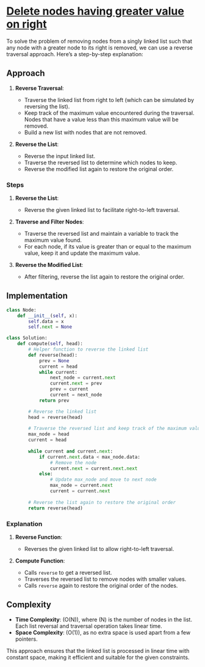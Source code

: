 # [Delete nodes having greater value on right](https://www.geeksforgeeks.org/problems/delete-nodes-having-greater-value-on-right/1)

To solve the problem of removing nodes from a singly linked list such that any node with a greater node to its right is removed, we can use a reverse traversal approach. Here’s a step-by-step explanation:

## Approach

1. **Reverse Traversal**:
   - Traverse the linked list from right to left (which can be simulated by reversing the list).
   - Keep track of the maximum value encountered during the traversal. Nodes that have a value less than this maximum value will be removed.
   - Build a new list with nodes that are not removed.

2. **Reverse the List**:
   - Reverse the input linked list.
   - Traverse the reversed list to determine which nodes to keep.
   - Reverse the modified list again to restore the original order.

### Steps

1. **Reverse the List**:
   - Reverse the given linked list to facilitate right-to-left traversal.

2. **Traverse and Filter Nodes**:
   - Traverse the reversed list and maintain a variable to track the maximum value found.
   - For each node, if its value is greater than or equal to the maximum value, keep it and update the maximum value.

3. **Reverse the Modified List**:
   - After filtering, reverse the list again to restore the original order.

## Implementation

```python
class Node:
    def __init__(self, x):
        self.data = x
        self.next = None

class Solution:
    def compute(self, head):
        # Helper function to reverse the linked list
        def reverse(head):
            prev = None
            current = head
            while current:
                next_node = current.next
                current.next = prev
                prev = current
                current = next_node
            return prev

        # Reverse the linked list
        head = reverse(head)
        
        # Traverse the reversed list and keep track of the maximum value
        max_node = head
        current = head
        
        while current and current.next:
            if current.next.data < max_node.data:
                # Remove the node
                current.next = current.next.next
            else:
                # Update max_node and move to next node
                max_node = current.next
                current = current.next
        
        # Reverse the list again to restore the original order
        return reverse(head)
```

### Explanation

1. **Reverse Function**:
   - Reverses the given linked list to allow right-to-left traversal.

2. **Compute Function**:
   - Calls `reverse` to get a reversed list.
   - Traverses the reversed list to remove nodes with smaller values.
   - Calls `reverse` again to restore the original order of the nodes.
  
## Complexity

- **Time Complexity**: \(O(N)\), where \(N\) is the number of nodes in the list. Each list reversal and traversal operation takes linear time.
- **Space Complexity**: \(O(1)\), as no extra space is used apart from a few pointers.


This approach ensures that the linked list is processed in linear time with constant space, making it efficient and suitable for the given constraints.
